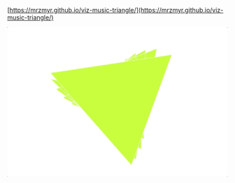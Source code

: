 [https://mrzmyr.github.io/viz-music-triangle/](https://mrzmyr.github.io/viz-music-triangle/)

![preview](preview.gif)